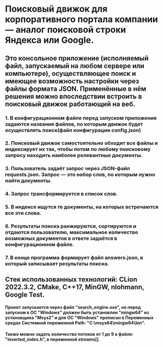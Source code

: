 # Поисковый движок для корпоративного портала компании — аналог поисковой строки Яндекса или Google.
## Это консольное приложение (исполняемый файл, запускаемый на любом сервере или компьютере), осуществляющее поиск и имеющее возможность настройки через файлы формата JSON. Применённые в нём решения можно впоследствии встроить в поисковый движок работающий на веб.
### 1.  В конфигурационном файле перед запуском приложения задаются названия файлов, по которым движок будет осуществлять поиск(файл конфигурации config.json)
### 2.  Поисковый движок самостоятельно обходит все файлы и индексирует их так, чтобы потом по любому поисковому запросу находить наиболее релевантные документы.
### 3.  Пользователь задаёт запрос через JSON-файл requests.json. Запрос — это набор слов, по которым нужно найти документы.
### 4.  Запрос трансформируется в список слов.
### 5.  В индексе ищутся те документы, на которых встречаются все эти слова.
### 6.  Результаты поиска ранжируются, сортируются и отдаются пользователю, максимальное количество возможных документов в ответе задаётся в конфигурационном файле.
### 7.  В конце программа формирует файл answers.json, в который записывает результаты поиска.
## Стек использованных технологий: CLion 2022.3.2, CMake, C++17, MinGW, nlohmann, Google Test.
#### Проект запускается через файл "search_engine.exe", но перед запуском в ОС "Windows" должен быть установлен "mingw64" из установщика "Msys2" и для OC "Windows" прописан в Переменных средах Системной переменной Path: "C:\msys64\mingw64\bin\".
#### Также можно задать количество потоков от 1 до 9 в файле: "inverted_index.h", в переменной streams[].

